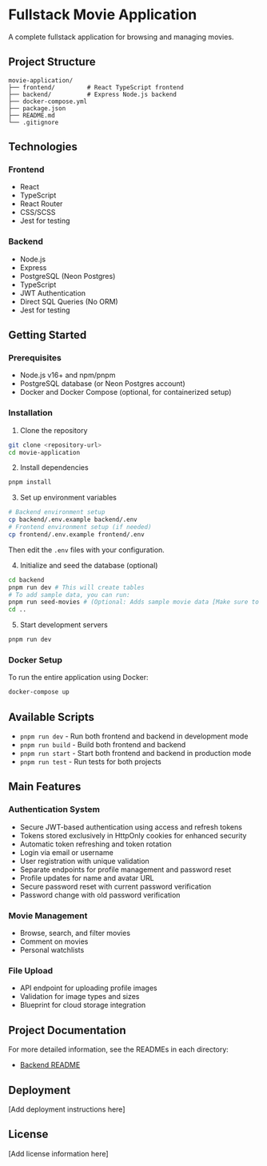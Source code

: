 # Fullstack Movie Application

A complete fullstack application for browsing and managing movies.

## Project Structure

```
movie-application/
├── frontend/         # React TypeScript frontend
├── backend/          # Express Node.js backend
├── docker-compose.yml
├── package.json
├── README.md
└── .gitignore
```

## Technologies

### Frontend

- React
- TypeScript
- React Router
- CSS/SCSS
- Jest for testing

### Backend

- Node.js
- Express
- PostgreSQL (Neon Postgres)
- TypeScript
- JWT Authentication
- Direct SQL Queries (No ORM)
- Jest for testing

## Getting Started

### Prerequisites

- Node.js v16+ and npm/pnpm
- PostgreSQL database (or Neon Postgres account)
- Docker and Docker Compose (optional, for containerized setup)

### Installation

1. Clone the repository

```bash
git clone <repository-url>
cd movie-application
```

2. Install dependencies

```bash
pnpm install
```

3. Set up environment variables

```bash
# Backend environment setup
cp backend/.env.example backend/.env
# Frontend environment setup (if needed)
cp frontend/.env.example frontend/.env
```

Then edit the `.env` files with your configuration.

4. Initialize and seed the database (optional)

```bash
cd backend
pnpm run dev # This will create tables
# To add sample data, you can run:
pnpm run seed-movies # (Optional: Adds sample movie data [Make sure to provide TMDB_API_KEY in the .env file])
cd ..
```

5. Start development servers

```bash
pnpm run dev
```

### Docker Setup

To run the entire application using Docker:

```bash
docker-compose up
```

## Available Scripts

- `pnpm run dev` - Run both frontend and backend in development mode
- `pnpm run build` - Build both frontend and backend
- `pnpm run start` - Start both frontend and backend in production mode
- `pnpm run test` - Run tests for both projects

## Main Features

### Authentication System

- Secure JWT-based authentication using access and refresh tokens
- Tokens stored exclusively in HttpOnly cookies for enhanced security
- Automatic token refreshing and token rotation
- Login via email or username
- User registration with unique validation
- Separate endpoints for profile management and password reset
- Profile updates for name and avatar URL
- Secure password reset with current password verification
- Password change with old password verification

### Movie Management

- Browse, search, and filter movies
- Comment on movies
- Personal watchlists

### File Upload

- API endpoint for uploading profile images
- Validation for image types and sizes
- Blueprint for cloud storage integration

## Project Documentation

For more detailed information, see the READMEs in each directory:

- [Backend README](./backend/README.md)

## Deployment

[Add deployment instructions here]

## License

[Add license information here]
